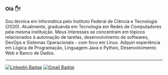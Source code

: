 ### Olá :raised_hand:!

Sou técnica em Informática pelo Instituto Federal de Ciência e Tecnologia (2020). Atualmente, graduanda em Tecnologia em Redes de Computadores pela mesma instituição. Meus interesses se concentram em tópicos relacionados à automação de tarefas, desenvolvimento de softwares, DevOps e Sistemas Operacionais - com foco em Linux. Adquiri experiência em Lógica de Programação, Linguagem Java e Python, Desenvolvimento Web e Banco de Dados.

***

[![Linkedin Badge](https://img.shields.io/badge/-LinkedIn-blue?style=flat-square&logo=Linkedin&logoColor=white&link=https://www.linkedin.com/in/lívia-karolayne-7191001a7)](https://www.linkedin.com/in/lívia-karolayne-7191001a7)
[![Gmail Badge](https://img.shields.io/badge/-lkmo.liviakarolayne@gmail.com-D44638?style=flat-square&logo=Gmail&logoColor=white&link=mailto:lkmo.liviakarolayne@gmail.com)](mailto:lkmo.liviakarolayne@gmail.com)
